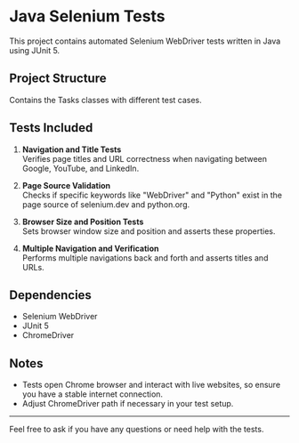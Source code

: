# Java Selenium Tests

This project contains automated Selenium WebDriver tests written in Java using JUnit 5.

## Project Structure

  Contains the Tasks classes with different test cases.

## Tests Included

1. **Navigation and Title Tests**  
   Verifies page titles and URL correctness when navigating between Google, YouTube, and LinkedIn.

2. **Page Source Validation**  
   Checks if specific keywords like "WebDriver" and "Python" exist in the page source of selenium.dev and python.org.

3. **Browser Size and Position Tests**  
   Sets browser window size and position and asserts these properties.

4. **Multiple Navigation and Verification**  
   Performs multiple navigations back and forth and asserts titles and URLs.

## Dependencies

- Selenium WebDriver  
- JUnit 5  
- ChromeDriver

## Notes

- Tests open Chrome browser and interact with live websites, so ensure you have a stable internet connection.  
- Adjust ChromeDriver path if necessary in your test setup.

---

Feel free to ask if you have any questions or need help with the tests.
